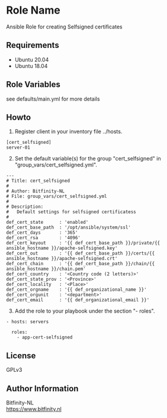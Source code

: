 Role Name
=========

Ansible Role for creating Selfsigned certificates

Requirements
------------

- Ubuntu 20.04
- Ubuntu 18.04

Role Variables
--------------

see defaults/main.yml for more details


Howto
----------------
1. Register client in your inventory file ../hosts.
```
[cert_selfsigned]
server-01
```

2. Set the default variable(s) for the group "cert_selfsigned" in "group_vars/cert_selfsigned.yml".
```
---
# Title: cert_selfsigned
#
# Author: Bitfinity-NL
# File: group_vars/cert_selfsigned.yml
#
# Description:
#   Default settings for selfsigned certificatess
#
def_cert_state      : 'enabled'
def_cert_base_path  : '/opt/ansible/system/ssl'
def_cert_days       : '365'
def_cert_rsa        : '4096'
def_cert_keyout     : '{{ def_cert_base_path }}/private/{{ ansible_hostname }}/apache-selfsigned.key'
def_cert_out        : '{{ def_cert_base_path }}/certs/{{ ansible_hostname }}/apache-selfsigned.crt'
def_cert_chain      : '{{ def_cert_base_path }}/chain/{{ ansible_hostname }}/chain.pem'
def_cert_country    : '<Country code (2 letters)>'
def_cert_state_prov : '<Province>'
def_cert_locality   : '<Place>'
def_cert_orgname    : '{{ def_organizational_name }}'
def_cert_orgunit    : '<department>'
def_cert_email      : '{{ def_organizational_email }}'
```

3. Add the role to your playbook under the section "- roles".
```
- hosts: servers
  
  roles:
    - app-cert-selfsigned
```
 
License
-------

GPLv3

Author Information
------------------

Bitfinity-NL \
https://www.bitfinity.nl
